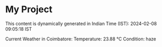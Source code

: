 # My Project

This content is dynamically generated in Indian Time (IST): 2024-02-08 09:05:18 IST


Current Weather in Coimbatore:
Temperature: 23.88 °C
Condition: haze
